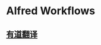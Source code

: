 # Alfred Workflows

## [有道翻译](https://github.com/ghijnuuz/alfred-workflows/tree/master/youdao-translation)
